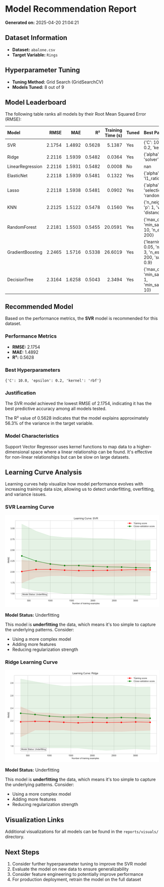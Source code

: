 
# Model Recommendation Report

**Generated on:** 2025-04-20 21:04:21

## Dataset Information
- **Dataset:** `abalone.csv`
- **Target Variable:** `Rings`

## Hyperparameter Tuning
- **Tuning Method:** Grid Search (GridSearchCV)
- **Models Tuned:** 8 out of 9

## Model Leaderboard

The following table ranks all models by their Root Mean Squared Error (RMSE):

| Model            |   RMSE |    MAE |     R² |   Training Time (s) | Tuned   | Best Parameters                                                                |
|:-----------------|-------:|-------:|-------:|--------------------:|:--------|:-------------------------------------------------------------------------------|
| SVR              | 2.1754 | 1.4892 | 0.5628 |              5.1387 | Yes     | {'C': 10.0, 'epsilon': 0.2, 'kernel': 'rbf'}                                   |
| Ridge            | 2.2116 | 1.5939 | 0.5482 |              0.0364 | Yes     | {'alpha': 1.0, 'solver': 'svd'}                                                |
| LinearRegression | 2.2116 | 1.5931 | 0.5482 |              0.0008 | No      | nan                                                                            |
| ElasticNet       | 2.2118 | 1.5939 | 0.5481 |              0.1322 | Yes     | {'alpha': 0.001, 'l1_ratio': 0.9}                                              |
| Lasso            | 2.2118 | 1.5938 | 0.5481 |              0.0902 | Yes     | {'alpha': 0.001, 'selection': 'random'}                                        |
| KNN              | 2.2125 | 1.5122 | 0.5478 |              0.1560 | Yes     | {'n_neighbors': 11, 'p': 1, 'weights': 'distance'}                             |
| RandomForest     | 2.2181 | 1.5503 | 0.5455 |             20.0591 | Yes     | {'max_depth': 10, 'min_samples_split': 10, 'n_estimators': 200}                |
| GradientBoosting | 2.2465 | 1.5716 | 0.5338 |             26.6019 | Yes     | {'learning_rate': 0.05, 'max_depth': 3, 'n_estimators': 200, 'subsample': 0.9} |
| DecisionTree     | 2.3164 | 1.6258 | 0.5043 |              2.3494 | Yes     | {'max_depth': 5, 'min_samples_leaf': 1, 'min_samples_split': 10}               |

## Recommended Model

Based on the performance metrics, the **SVR** model is recommended for this dataset.

### Performance Metrics
- **RMSE:** 2.1754
- **MAE:** 1.4892
- **R²:** 0.5628

### Best Hyperparameters
```
{'C': 10.0, 'epsilon': 0.2, 'kernel': 'rbf'}
```

### Justification

The SVR model achieved the lowest RMSE of 2.1754, indicating it has the best predictive accuracy among all models tested. 

The R² value of 0.5628 indicates that the model explains approximately 56.3% of the variance in the target variable.

### Model Characteristics

Support Vector Regressor uses kernel functions to map data to a higher-dimensional space where a linear relationship can be found. It's effective for non-linear relationships but can be slow on large datasets.

## Learning Curve Analysis

Learning curves help visualize how model performance evolves with increasing training data size, allowing us to detect underfitting, overfitting, and variance issues.


### SVR Learning Curve

![Learning Curve](./visuals/learning_curves/SVR_learning_curve.png)

**Model Status:** Underfitting


This model is **underfitting** the data, which means it's too simple to capture the underlying patterns. Consider:
- Using a more complex model
- Adding more features
- Reducing regularization strength

### Ridge Learning Curve

![Learning Curve](./visuals/learning_curves/Ridge_learning_curve.png)

**Model Status:** Underfitting


This model is **underfitting** the data, which means it's too simple to capture the underlying patterns. Consider:
- Using a more complex model
- Adding more features
- Reducing regularization strength

## Visualization Links

Additional visualizations for all models can be found in the `reports/visuals/` directory.

## Next Steps

1. Consider further hyperparameter tuning to improve the SVR model
2. Evaluate the model on new data to ensure generalizability
3. Consider feature engineering to potentially improve performance
4. For production deployment, retrain the model on the full dataset
